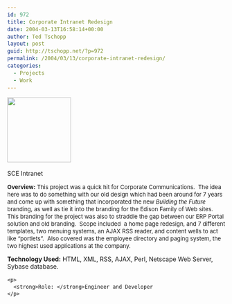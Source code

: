 ```yaml
---
id: 972
title: Corporate Intranet Redesign
date: 2004-03-13T16:58:14+00:00
author: Ted Tschopp
layout: post
guid: http://tschopp.net/?p=972
permalink: /2004/03/13/corporate-intranet-redesign/
categories:
  - Projects
  - Work
---
```

<div id="attachment_793" style="width: 157px" class="wp-caption alignright">
  <a href="wp-content/uploads/2011/02/edna-sce-com_1.png"><img class="size-thumbnail wp-image-793  " title="Southern California Edison Intranet" src="wp-content/uploads/2011/02/edna-sce-com_1.png?w=147" alt="" width="147" height="150" srcset="wp-content/uploads/2011/02/edna-sce-com_1.png 771w, wp-content/uploads/2011/02/edna-sce-com_1-296x300.png 296w, wp-content/uploads/2011/02/edna-sce-com_1-768x779.png 768w" sizes="(max-width: 147px) 100vw, 147px" /></a>
  
  <p class="wp-caption-text">
    SCE Intranet
  </p>
</div>

<span style="font-size:13px;font-weight:normal;"><strong>Overview:</strong> This project was a quick hit for Corporate Communications.  The idea here was to do something with our old design which had been around for 7 years and come up with something that incorporated the new <em>Building the Future</em> branding, as well as tie it into the branding for the Edison Family of Web sites.  This branding for the project was also to straddle the gap between our ERP Portal solution and old branding.  Scope included  a home page redesign, and 7 different templates, two menuing systems, an AJAX RSS reader, and content wells to act like “portlets”.  Also covered was the employee directory and paging system, the two highest used applications at the company.</span>

<div>
  <div>
    <p>
      <strong>Technology Used:</strong> HTML, XML, RSS, AJAX, Perl, Netscape Web Server, Sybase database.
    </p>
    
    <p>
      <strong>Role: </strong>Engineer and Developer
    </p>
  </div>
</div>
